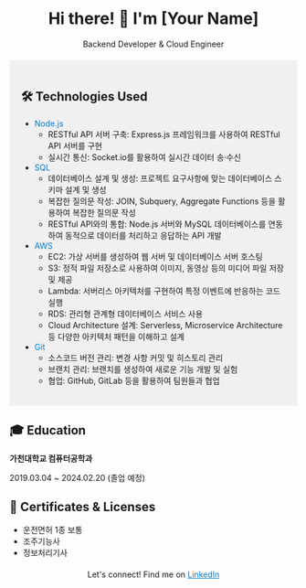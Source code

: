<!-- Header -->
<div align="center">
  <h1>Hi there! 👋 I'm [Your Name]</h1>
  <p>Backend Developer & Cloud Engineer</p>
</div>

<!-- Technologies Used -->
<div style="background-color: #f0f0f0; padding: 20px; margin-top: 20px;">
  <h2>🛠️ Technologies Used</h2>
  <ul>
    <li><span style="color: #007acc">Node.js</span>
      <ul>
        <li>RESTful API 서버 구축: Express.js 프레임워크를 사용하여 RESTful API 서버를 구현</li>
        <li>실시간 통신: Socket.io를 활용하여 실시간 데이터 송·수신</li>
      </ul>
    </li>
    <li><span style="color: #007acc">SQL</span>
      <ul>
        <li>데이터베이스 설계 및 생성: 프로젝트 요구사항에 맞는 데이터베이스 스키마 설계 및 생성</li>
        <li>복잡한 질의문 작성: JOIN, Subquery, Aggregate Functions 등을 활용하여 복잡한 질의문 작성</li>
        <li>RESTful API와의 통합: Node.js 서버와 MySQL 데이터베이스를 연동하여 동적으로 데이터를 처리하고 응답하는 API 개발</li>
      </ul>
    </li>
    <li><span style="color: #007acc">AWS</span>
      <ul>
        <li>EC2: 가상 서버를 생성하여 웹 서버 및 데이터베이스 서버 호스팅</li>
        <li>S3: 정적 파일 저장소로 사용하여 이미지, 동영상 등의 미디어 파일 저장 및 제공</li>
        <li>Lambda: 서버리스 아키텍처를 구현하여 특정 이벤트에 반응하는 코드 실행</li>
        <li>RDS: 관리형 관계형 데이터베이스 서비스 사용</li>
        <li>Cloud Architecture 설계: Serverless, Microservice Architecture 등 다양한 아키텍처 패턴을 이해하고 설계</li>
      </ul>
    </li>
    <li><span style="color: #007acc">Git</span>
      <ul>
        <li>소스코드 버전 관리: 변경 사항 커밋 및 히스토리 관리</li>
        <li>브랜치 관리: 브랜치를 생성하여 새로운 기능 개발 및 실험</li>
        <li>협업: GitHub, GitLab 등을 활용하여 팀원들과 협업</li>
      </ul>
    </li>
  </ul>
</div>

<!-- Education -->
<div style="margin-top: 20px;">
  <h2>🎓 Education</h2>
  <p><strong>가천대학교 컴퓨터공학과</strong></p>
  <p>2019.03.04 ~ 2024.02.20 (졸업 예정)</p>
</div>

<!-- Certificates -->
<div style="margin-top: 20px;">
  <h2>🪪 Certificates & Licenses</h2>
  <ul>
    <li>운전면허 1종 보통</li>
    <li>조주기능사</li>
    <li>정보처리기사</li>
  </ul>
</div>

<!-- Footer -->
<div align="center" style="margin-top: 20px;">
  <p>Let's connect! Find me on <a href="[Your LinkedIn URL]" style="color: #007acc;">LinkedIn</a></p>
</div>
